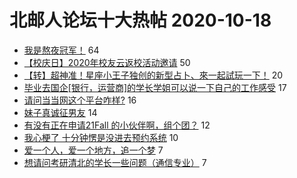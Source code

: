 # 北邮人论坛十大热帖 2020-10-18

- [我是熬夜冠军！](https://bbs.byr.cn/article/Talking/6233788) 64
- [【校庆日】2020年校友云返校活动邀请](https://bbs.byr.cn/article/Picture/3267926) 50
- [【转】超神准！星座小王子独创的新型占卜、來一起試玩一下！](https://bbs.byr.cn/article/Constellations/326533) 20
- [毕业去国企[银行，运营商]的学长学姐可以说一下自己的工作感受](https://bbs.byr.cn/article/WorkLife/1151149) 17
- [请问当当网这个平台咋样?](https://bbs.byr.cn/article/Job/2105758) 16
- [妹子真诚征男友](https://bbs.byr.cn/article/Friends/1973965) 14
- [有没有正在申请21Fall 的小伙伴啊，组个团？](https://bbs.byr.cn/article/GoAbroad/373032) 12
- [我心梗了 十分钟愣是没进去预约系统](https://bbs.byr.cn/article/Swim/128946) 10
- [爱一个人，爱一个地方，追一个梦](https://bbs.byr.cn/article/Feeling/3157591) 7
- [想请问考研清北的学长一些问题（通信专业）](https://bbs.byr.cn/article/AimGraduate/1198448) 7


